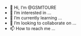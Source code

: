 - 👋 Hi, I’m @GSMTOURE
- 👀 I’m interested in ...
- 🌱 I’m currently learning ...
- 💞️ I’m looking to collaborate on ...
- 📫 How to reach me ...

<!---
GSMTOURE/GSMTOURE is a ✨ special ✨ repository because its `README.md` (this file) appears on your GitHub profile.
You can click the Preview link to take a look at your changes.
--->
